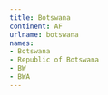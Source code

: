 ```yaml
---
title: Botswana
continent: AF
urlname: botswana
names:
- Botswana
- Republic of Botswana
- BW
- BWA
---
```


